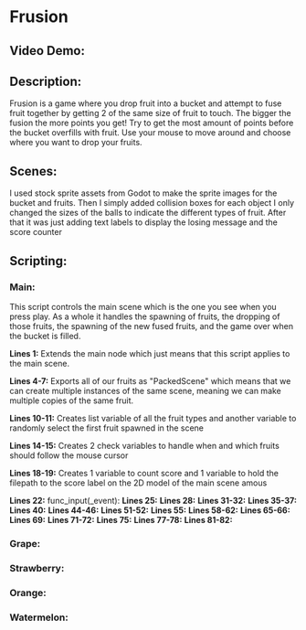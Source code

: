 # Frusion
## Video Demo:
## Description:
Frusion is a game where you drop fruit into a bucket and attempt to fuse fruit together by getting 2 of the same size of fruit to touch. The bigger the fusion 
the more points you get! Try to get the most amount of points before the bucket overfills with fruit. Use your mouse to move around and choose where you want
to drop your fruits.
## Scenes:
I used stock sprite assets from Godot to make the sprite images for the bucket and fruits. Then I simply added collision boxes for each object
I only changed the sizes of the balls to indicate the different types of fruit. After that it was just adding text labels to display the losing message
and the score counter

## Scripting:
### Main:
This script controls the main scene which is the one you see when you press play. As a whole it handles the spawning of fruits, the dropping of those fruits,
the spawning of the new fused fruits, and the game over when the bucket is filled.

**Lines 1:**
Extends the main node which just means that this script applies to the main scene.

**Lines 4-7:**
Exports all of our fruits as "PackedScene" which means that we can create multiple instances of the same scene, meaning we can make multiple copies
of the same fruit.

**Lines 10-11:**
Creates list variable of all the fruit types and another variable to randomly select the first fruit spawned in the scene

**Lines 14-15:**
Creates 2 check variables to handle when and which fruits should follow the mouse cursor 

**Lines 18-19:**
Creates 1 variable to count score and 1 variable to hold the filepath to the score label on the 2D model of the main scene
amous

**Lines 22:**
func_input(_event):
**Lines 25:**
**Lines 28:**
**Lines 31-32:**
**Lines 35-37:**
**Lines 40:**
**Lines 44-46:**
**Lines 51-52:**
**Lines 55:**
**Lines 58-62:**
**Lines 65-66:**
**Lines 69:**
**Lines 71-72:**
**Lines 75:**
**Lines 77-78:**
**Lines 81-82:**
### Grape:
### Strawberry:
### Orange:
### Watermelon:
